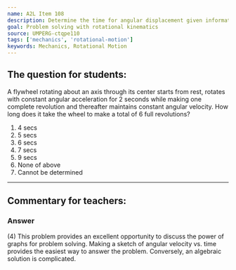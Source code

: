 ```yaml
---
name: A2L Item 108
description: Determine the time for angular displacement given information about angular acceleration and velocity.
goal: Problem solving with rotational kinematics
source: UMPERG-ctqpe110
tags: ['mechanics', 'rotational-motion']
keywords: Mechanics, Rotational Motion
---
```


## The question for students:

A flywheel rotating about an axis through its center starts from rest,
rotates with constant angular acceleration for 2 seconds while making
one complete revolution and thereafter maintains constant angular
velocity. How long does it take the wheel to make a total of 6 full
revolutions?

1. 4 secs
2. 5 secs
3. 6 secs
4. 7 secs
5. 9 secs
6. None of above
7. Cannot be determined

<hr/>

## Commentary for teachers:

### Answer

(4) This problem provides an excellent opportunity to discuss the power
of graphs for problem solving. Making a sketch of angular velocity vs.
time provides the easiest way to answer the problem. Conversely, an
algebraic solution is complicated.
